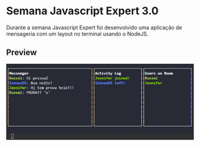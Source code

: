 # Semana Javascript Expert 3.0

Durante a semana Javascript Expert foi desenvolvido uma aplicação de mensageria com um layout no terminal usando o NodeJS.

## Preview

![project preview](./screen-hacker-chat.jpg)